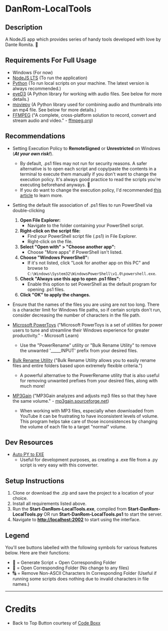 # DanRom-LocalTools

## Description

A NodeJS app which provides series of handy tools developed with love by Dante Romita. 💙
## Requirements For Full Usage

- Windows (For now)
- [NodeJS LTS](https://nodejs.org/en/download) (To run the application)
- [Python](https://www.python.org) (To run local scripts on your machine. The latest version is always recommended.)
- [eyeD3](https://eyed3.readthedocs.io/en/latest/installation.html) (A Python library for working with audio files. See below for more details.)
- [moviepy](https://pypi.org/project/moviepy/) (A Python library used for combining audio and thumbnails into an mp4 file. See below for more details.)
- [FFMPEG](https://www.ffmpeg.org) ("A complete, cross-platform solution to record, convert and stream audio and video." - [ffmpeg.org](https://www.ffmpeg.org))
## Recommendations
- Setting Execution Policy to **RemoteSigned** or **Unrestricted** on Windows (***At your own risk!***).
  - By default, .ps1 files may not run for security reasons. A safer alternative is to open each script and copy/paste the contents in a terminal to execute them manually if you don't want to change the execution policy. It's always good practice to read the scripts you're executing beforehand anyways. 🙂
  - If you do want to change the execution policy, I'd recommended [this article](https://techdirectarchive.com/2020/02/04/how-to-set-execution-policy/) to learn more.
- Setting the default file association of .ps1 files to run PowerShell via double-clicking
	1. **Open File Explorer:**
	   - Navigate to the folder containing your PowerShell script.
	2. **Right-click on the script file:**
	   - Find your PowerShell script file (.ps1) in File Explorer.
	   - Right-click on the file.
	3. **Select "Open with" > "Choose another app":**
	   - Choose "More apps" if PowerShell isn't listed.
	4. **Choose "Windows PowerShell":**
	   - If it's not listed, click "Look for another app on this PC" and browse to `C:\Windows\System32\WindowsPowerShell\v1.0\powershell.exe`.
	5. **Check "Always use this app to open .ps1 files":**
	   - Enable this option to set PowerShell as the default program for opening .ps1 files.
	6. **Click "OK" to apply the changes.**

- Ensure that the names of the files you are using are not too long. There is a character limit for Windows file paths, so if certain scripts don't run, consider decreasing the number of characters in the file path.

- [Microsoft PowerToys](https://learn.microsoft.com/en-ca/windows/powertoys/) ("Microsoft PowerToys is a set of utilities for power users to tune and streamline their Windows experience for greater productivity." - Microsoft Learn)
  - Use the "PowerRename" utility or "Bulk Rename Utility" to remove the unwanted '_____INPUT' prefix from your desired files.
- [Bulk Rename Utility](https://www.bulkrenameutility.co.uk) ("Bulk Rename Utility allows you to easily rename files and entire folders based upon extremely flexible criteria.")
  - A powerful alternative to the PowerRename utility that is also useful for removing unwanted prefixes from your desired files, along with much more!
- [MP3Gain](https://mp3gain.sourceforge.net) ("MP3Gain analyzes and adjusts mp3 files so that they have the same volume." - [mp3gain.sourceforge.net](mp3gain.sourceforge.net))
  - When working with MP3 files, especially when downloaded from YouTube it can be frustrating to have inconsistent levels of volume. This program helps take care of those inconsistences by changing the volume of each file to a target "normal" volume.
## Dev Resources
- [Auto PY to EXE](https://pypi.org/project/auto-py-to-exe/)
  - Useful for development purposes, as creating a .exe file from a .py script is very easy with this converter.
## Setup Instructions
1. Clone or download the .zip and save the project to a location of your choice. 
2. Install all requirements listed above.
3. Run the **Start-DanRom-LocalTools.exe**, compiled from **Start-DanRom-LocalTools.py** OR run **Start-DanRom-LocalTools.ps1** to start the server.
4. Navigate to **[http://localhost:2002](http://localhost:2002)** to start using the interface.
## Legend
You'll see buttons labelled with the following symbols for various features below. Here are their functions:

- 📜 = Generate Script + Open Corresponding Folder
- 📂 = Open Corresponding Folder (No change to any files)
- 🔠 = Remove Non-ASCII Characters In Corresponding Folder (Useful if running some scripts does nothing due to invalid characters in file names.)

-----

# Credits

- Back to Top Button courtesy of [Code Boxx](https://code-boxx.com/html-scroll-to-top-button/)
